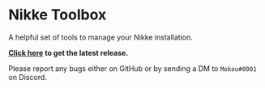 # Nikke Toolbox
A helpful set of tools to manage your Nikke installation.

**[Click here](https://github.com/Mokou/nikke-toolbox/releases/latest) to get the latest release.**

Please report any bugs either on GitHub or by sending a DM to `Mokou#0001` on Discord.
